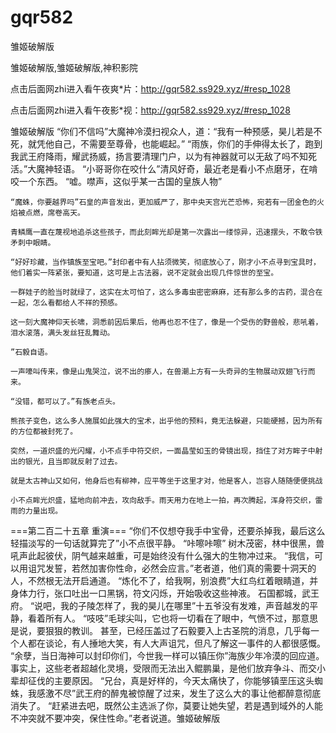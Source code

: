 # gqr582
雏姬破解版

雏姬破解版,雏姬破解版,神积影院

点击后面网zhi进入看午夜爽*片：http://gqr582.ss929.xyz/#resp_1028

点击后面网zhi进入看午夜影*视：http://gqr582.ss929.xyz/#resp_1028

雏姬破解版    “你们不信吗”大魔神冷漠扫视众人，道：“我有一种预感，昊儿若是不死，就凭他自己，不需要至尊骨，也能崛起。”    “雨族，你们的手伸得太长了，跑到我武王府降雨，耀武扬威，扬言要清理门户，以为有神器就可以无敌了吗不知死活。”大魔神轻语。    “小哥哥你在咬什么”清风好奇，最近老是看小不点磨牙，在啃咬一个东西。    “嘘。噤声，这似乎某一古国的皇族人物”

    “魔蛛，你要越界吗”石皇的声音发出，更加威严了，那中央天宫光芒恐怖，宛若有一团金色的火焰被点燃，席卷高天。

    青鳞鹰一直在蔑视地追杀这些孩子，而此刻眸光却是第一次露出一缕惊异，迅速摆头，不敢令铁矛刺中眼睛。

    “好好珍藏，当作镇族至宝吧。”封印者中有人拈须微笑，彻底放心了，刚才小不点寻到宝具时，他们着实一阵紧张，要知道，这可是上古法器，说不定就会出现几件惊世的至宝。

    一群娃子的脸当时就绿了，这实在太可怕了，这么多毒虫密密麻麻，还有那么多的古药，混合在一起，怎么看都给人不祥的预感。

    这一刻大魔神仰天长啸，洞悉前因后果后，他再也忍不住了，像是一个受伤的野兽般，悲吼着，泪水滚落，满头发丝狂乱舞动。

    ”石毅自语。

    一声嚎叫传来，像是山鬼哭泣，说不出的瘆人，在兽潮上方有一头奇异的生物展动双翅飞行而来。

    “没错，都可以了。”有族老点头。

    熊孩子变色，这么多人施展如此强大的宝术，出乎他的预料，竟无法躲避，只能硬撼，因为所有的方位都被封死了。

    突然，一道炽盛的光闪耀，小不点手中符交织，一面晶莹如玉的骨镜出现，挡住了对方眸子中射出的银光，且当即就反射了过去。

    就是太古神山又如何，他身后也有柳神，应平等坐于这里才对，他是客人，岂容人随随便便挑战

    小不点眸光炽盛，猛地向前冲去，攻向敌手。雨天用力在地上一拍，再次腾起，浑身符交织，雷雨的力量出现。

===第二百二十五章 重演===    “你们不仅想夺我手中宝骨，还要杀掉我，最后这么轻描淡写的一句话就算完了”小不点很平静。    “咔嚓咔嚓”    树木茂密，林中很黑，兽吼声此起彼伏，阴气越来越重，可是始终没有什么强大的生物冲过来。    “我信，可以用诅咒发誓，若然加害你性命，必然会应言。”老者道，他们真的需要十洞天的人，不然根无法开启通道。    “炼化不了，给我啊，别浪费”大红鸟红着眼睛道，并身体力行，张口吐出一口黑锅，符文闪烁，开始吸收这些神液。    石国都城，武王府。    “说吧，我的子陵怎样了，我的昊儿在哪里”十五爷没有发难，声音越发的平静，看着所有人。    “吱吱”毛球尖叫，它也将一切看在了眼中，气愤不过，那意思是说，要狠狠的教训。    甚至，已经压盖过了石毅要入上古圣院的消息，几乎每一个人都在谈论，有人捶地大笑，有人大声诅咒，但凡了解这一事件的人都很感慨。    “余孽，当日海神可以封印你们，今世我一样可以镇压你”海族少年冷漠的回应道。    事实上，这些老者超越化灵境，受限而无法出入鲲鹏巢，是他们放弃争斗、而交小辈却征伐的主要原因。    “兄台，真是好样的，今天太痛快了，你能够镇垩压这头蜘蛛，我感激不尽”武王府的醉鬼被惊醒了过来，发生了这么大的事让他都醉意彻底消失了。    “赶紧进去吧，既然公主选派了你，莫要让她失望，若是遇到域外的人能不冲突就不要冲突，保住性命。”老者说道。雏姬破解版
